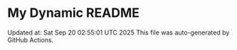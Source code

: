 # My Dynamic README
Updated at: Sat Sep 20 02:55:01 UTC 2025
This file was auto-generated by GitHub Actions.
